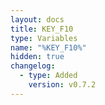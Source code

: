 ```yaml
---
layout: docs
title: KEY_F10
type: Variables
name: "%KEY_F10%"
hidden: true
changelog:
  - type: Added
    version: v0.7.2
---
```


